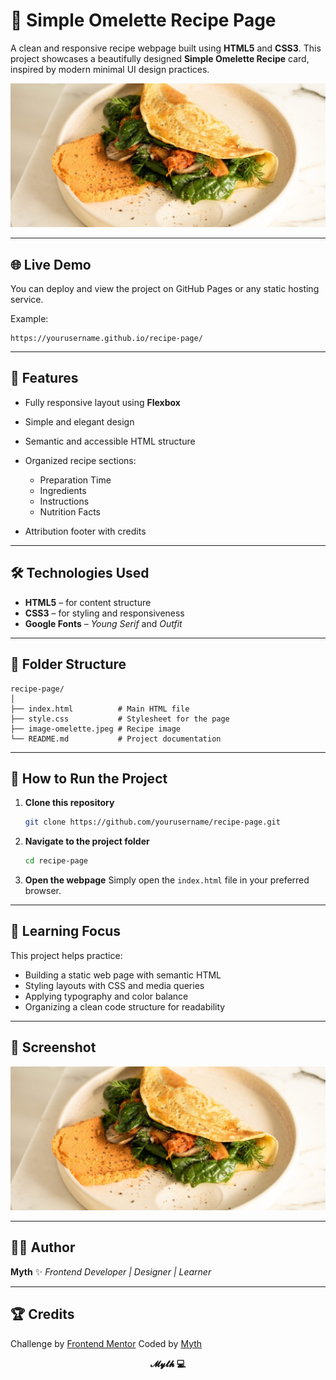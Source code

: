 # 🍳 Simple Omelette Recipe Page

A clean and responsive recipe webpage built using **HTML5** and **CSS3**.
This project showcases a beautifully designed **Simple Omelette Recipe** card, inspired by modern minimal UI design practices.

![Simple Omelette](image-omelette.jpeg)

---

## 🌐 Live Demo

You can deploy and view the project on GitHub Pages or any static hosting service.

Example:

```
https://yourusername.github.io/recipe-page/
```

---

## 🧾 Features

* Fully responsive layout using **Flexbox**
* Simple and elegant design
* Semantic and accessible HTML structure
* Organized recipe sections:

  * Preparation Time
  * Ingredients
  * Instructions
  * Nutrition Facts
* Attribution footer with credits

---

## 🛠️ Technologies Used

* **HTML5** – for content structure
* **CSS3** – for styling and responsiveness
* **Google Fonts** – *Young Serif* and *Outfit*

---

## 📁 Folder Structure

```
recipe-page/
│
├── index.html          # Main HTML file
├── style.css           # Stylesheet for the page
├── image-omelette.jpeg # Recipe image
└── README.md           # Project documentation
```

---

## 🚀 How to Run the Project

1. **Clone this repository**

   ```bash
   git clone https://github.com/yourusername/recipe-page.git
   ```

2. **Navigate to the project folder**

   ```bash
   cd recipe-page
   ```

3. **Open the webpage**
   Simply open the `index.html` file in your preferred browser.

---

## 🧠 Learning Focus

This project helps practice:

* Building a static web page with semantic HTML
* Styling layouts with CSS and media queries
* Applying typography and color balance
* Organizing a clean code structure for readability

---

## 📸 Screenshot

![Screenshot of Simple Omelette Page](image-omelette.jpeg)

---

## 🧑‍💻 Author

**Myth**
✨ *Frontend Developer | Designer | Learner*

---

## 🏆 Credits

Challenge by [Frontend Mentor](https://www.frontendmentor.io?ref=challenge)
Coded by [Myth](https://github.com/myth-AG1)

<p align="center"> <b>𝓜𝔂𝓽𝓱 💻</b> </p> 
